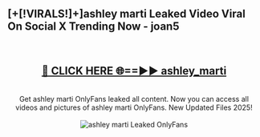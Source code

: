 <h2>[+[!VIRALS!]+]ashley marti Leaked Video Viral On Social X Trending Now - joan5</h2>
<br>
<div align="center">
<h2><a href="https://libra.edu.pl?ashley_marti" rel="nofollow">🔴 CLICK HERE 🌐==►► ashley_marti</a></h2>
<br>
Get ashley marti OnlyFans leaked all content. Now you can access all videos and pictures of ashley marti OnlyFans. New Updated Files 2025!
<br>
<br>
<a href="https://libra.edu.pl?ashley_marti" rel="nofollow" data-target="animated-image.originalLink"><img src="https://i.ibb.co.com/WyWwxjT/player-gif2.gif" alt="ashley marti Leaked OnlyFans" style="max-width: 100%; display: inline-block;" data-target="animated-image.originalImage"></a>
</div>
<br>
